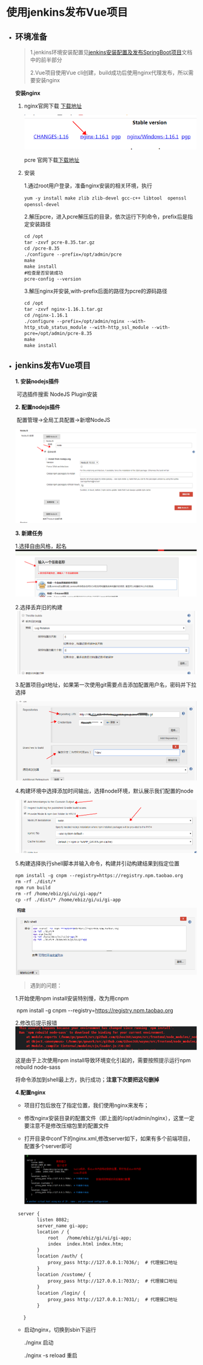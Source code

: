 # 使用jenkins发布Vue项目

* ## 环境准备

  > 1.jenkins环境安装配置见[jenkins安装配置及发布SpringBoot项目](./assets/jenkins安装及发布SpringBoot项目.md)文档中的前半部分
  >
  > 2.Vue项目使用Vue cli创建，build成功后使用nginx代理发布，所以需要安装nginx

  **安装nginx**

  1. nginx官网下载 [下载地址](http://nginx.org/en/download.html)

      ![](./assets/ng1.png)

     pcre 官网下载[下载地址](https://ftp.pcre.org/pub/pcre/)

  2. 安装

     1.通过root用户登录，准备nginx安装的相关环境，执行

     `yum -y install make zlib zlib-devel gcc-c++ libtool  openssl openssl-devel`

     2.解压pcre，进入pcre解压后的目录，依次运行下列命令，prefix后是指定安装路径

      ```  shell
     cd /opt
     tar -zxvf pcre-8.35.tar.gz
     cd /pcre-8.35
     ./configure --prefix=/opt/admin/pcre
     make
     make install
     #检查是否安装成功
     pcre-config --version
      ```

     3.解压nginx并安装,with-prefix后面的路径为pcre的源码路径

     ```
     cd /opt
     tar -zxvf nginx-1.16.1.tar.gz
     cd /nginx-1.16.1
     ./configure --prefix=/opt/admin/nginx --with-http_stub_status_module --with-http_ssl_module --with-pcre=/opt/admin/pcre-8.35
     make
     make install
     ```

* ## jenkins发布Vue项目

  **1. 安装nodejs插件**

  ​	可选插件搜索 NodeJS Plugin安装

  **2. 配置nodejs插件**

  ​	配置管理->全局工具配置->新增NodeJS

   ![](./assets/vue0.png)

  

  **3. 新建任务**

    1.选择自由风格，起名![image-20200305000221276](assets/image-20200305000221276.png)

   2.选择丢弃旧的构建![vue01](assets/vue01.png)

  3.配置项目git地址，如果第一次使用git需要点击添加配置用户名，密码并下拉选择

  ![vue02](assets/vue02.png)

  4.构建环境中选择添加时间输出，选择node环境，默认展示我们配置的node

  ![vue03](assets/vue03.png)

  5.构建选择执行shell脚本并输入命令，构建并引动构建结果到指定位置

  ```shell
  npm install -g cnpm --registry=https://registry.npm.taobao.org
  rm -rf ./dist/*
  npm run build
  rm -rf /home/ebiz/gi/ui/gi-app/*
  cp -rf ./dist/* /home/ebiz/gi/ui/gi-app
  ```

  

  ![vue04](assets/vue04.png)

  

  > 遇到的问题：

   1.开始使用npm install安装特别慢，改为用cnpm 

  ​	npm install -g cnpm --registry=https://registry.npm.taobao.org

   2.修改后提示报错 ![](./assets/vue06.png)

   这是由于上次使用npm install导致环境变化引起的，需要按照提示运行npm rebuild node-sass

   将命令添加到shell最上方，执行成功；**注意下次要把这句删掉**

  **4.配置nginx**

  * 项目打包后放在了指定位置，我们使用nginx来发布；

  * 修改nginx安装目录的配置文件（即上面的/opt/admin/nginx），这里一定要注意不是修改压缩包里的配置文件

  * 打开目录中conf下的nginx.xml,修改server如下，如果有多个前端项目，配置多个server即可

    <img src="assets/vue07.png" alt="vue07"  />

  ```shell
   server {
          listen 8082;            
          server_name gi-app;
          location / {
              root   /home/ebiz/gi/ui/gi-app;  
              index  index.html index.htm;
          }
          location /auth/ {
              proxy_pass http://127.0.0.1:7036/;  # 代理接口地址
          }
          location /custome/ {
              proxy_pass http://127.0.0.1:7033/;  # 代理接口地址
          }
          location /login/ {
              proxy_pass http://127.0.0.1:7031/;  # 代理接口地址
          }
  
     }
  ```

  

   

  * 启动nginx，切换到sbin下运行

    ./nginx  启动

    ./nginx  -s reload 重启